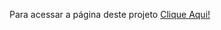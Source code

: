 Para acessar a página deste projeto [Clique Aqui!](https://lalunainsky.github.io/projeto-relogio-digital/)
